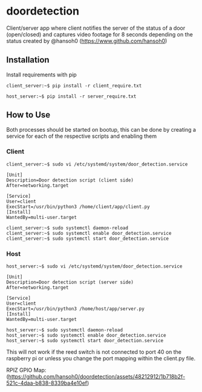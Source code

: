 
# doordetection

Client/server app where client notifies the server of the status of a door (open/closed) and captures video footage for 8 seconds depending on the status created by @hansoh0 (https://www.github.com/hansoh0)


## Installation

Install requirements with pip

```
client_server:~$ pip install -r client_require.txt
```

```
host_server:~$ pip install -r server_require.txt
```
## How to Use
Both processes should be started on bootup, this can be done by creating a service for each of the respective scripts and enabling them
### Client
```
client_server:~$ sudo vi /etc/systemd/system/door_detection.service
```
```
[Unit]                                                                                                                                        
Description=Door detection script (client side)
After=networking.target
                
[Service]               
User=client                
ExecStart=/usr/bin/python3 /home/client/app/client.py                                                                                                                                                           
[Install]                
WantedBy=multi-user.target
```
```
client_server:~$ sudo systemctl daemon-reload
client_server:~$ sudo systemctl enable door_detection.service
client_server:~$ sudo systemctl start door_detection.service
```
### Host
```
host_server:~$ sudo vi /etc/systemd/system/door_detection.service
```
```
[Unit]                                                                                                                                        
Description=Door detection script (server side)
After=networking.target
                
[Service]               
User=client                
ExecStart=/usr/bin/python3 /home/host/app/server.py                                                                                                                                                           
[Install]                
WantedBy=multi-user.target
```
```
host_server:~$ sudo systemctl daemon-reload
host_server:~$ sudo systemctl enable door_detection.service
host_server:~$ sudo systemctl start door_detection.service
```
This will not work if the reed switch is not connected to port 40 on the raspberry pi or unless you change the port mapping within the client.py file.

RPIZ GPIO Map: (https://github.com/hansoh0/doordetection/assets/48212912/1b718b2f-521c-4daa-b838-8339ba4e10ef)


